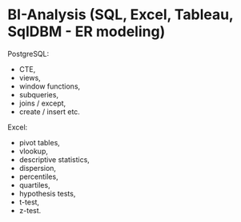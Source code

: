 # BI-Analysis (SQL, Excel, Tableau, SqlDBM - ER modeling)
PostgreSQL:
- CTE, 
- views, 
- window functions, 
- subqueries, 
- joins / except,
- create / insert etc.

Excel:
- pivot tables, 
- vlookup,
- descriptive statistics, 
- dispersion, 
- percentiles, 
- quartiles, 
- hypothesis tests, 
- t-test, 
- z-test.
